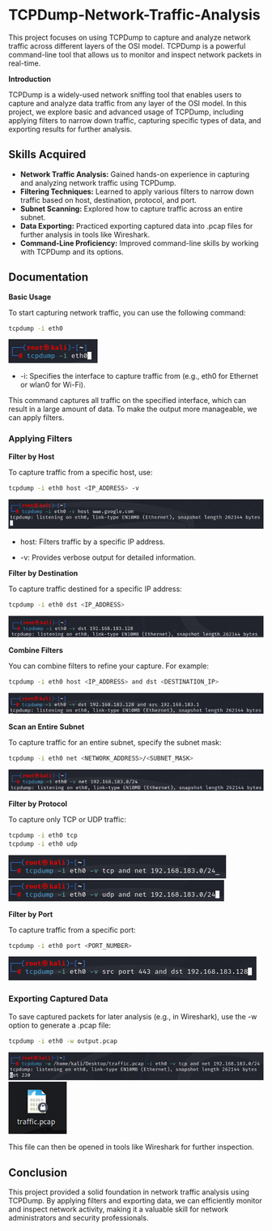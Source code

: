 # TCPDump-Network-Traffic-Analysis

This project focuses on using TCPDump to capture and analyze network traffic across different layers of the OSI model. TCPDump is a powerful command-line tool that allows us to monitor and inspect network packets in real-time.

**Introduction**

TCPDump is a widely-used network sniffing tool that enables users to capture and analyze data traffic from any layer of the OSI model. In this project, we explore basic and advanced usage of TCPDump, including applying filters to narrow down traffic, capturing specific types of data, and exporting results for further analysis.

## Skills Acquired

- **Network Traffic Analysis:** Gained hands-on experience in capturing and analyzing network traffic using TCPDump.
- **Filtering Techniques:** Learned to apply various filters to narrow down traffic based on host, destination, protocol, and port.
- **Subnet Scanning:** Explored how to capture traffic across an entire subnet.
- **Data Exporting:** Practiced exporting captured data into .pcap files for further analysis in tools like Wireshark.
- **Command-Line Proficiency:** Improved command-line skills by working with TCPDump and its options.

## Documentation

**Basic Usage**

To start capturing network traffic, you can use the following command:

```sh
tcpdump -i eth0
```
![Img1](./images/1.png)

- -i: Specifies the interface to capture traffic from (e.g., eth0 for Ethernet or wlan0 for Wi-Fi).

This command captures all traffic on the specified interface, which can result in a large amount of data. To make the output more manageable, we can apply filters.

### Applying Filters

**Filter by Host**

To capture traffic from a specific host, use:

```sh
tcpdump -i eth0 host <IP_ADDRESS> -v
```
![Img2](./images/2.png)

- host: Filters traffic by a specific IP address.

- -v: Provides verbose output for detailed information.

**Filter by Destination**

To capture traffic destined for a specific IP address:

```sh
tcpdump -i eth0 dst <IP_ADDRESS>
```
![Img3](./images/3.png)

**Combine Filters**

You can combine filters to refine your capture. For example:

```sh
tcpdump -i eth0 host <IP_ADDRESS> and dst <DESTINATION_IP>
```
![Img4](./images/4.png)

**Scan an Entire Subnet**
   
To capture traffic for an entire subnet, specify the subnet mask:

```sh
tcpdump -i eth0 net <NETWORK_ADDRESS>/<SUBNET_MASK>
```
![Img5](./images/5.png)

**Filter by Protocol**
   
To capture only TCP or UDP traffic:

```sh
tcpdump -i eth0 tcp
tcpdump -i eth0 udp
```
![Img6](./images/6.png)
![Img7](./images/7.png)

**Filter by Port**

To capture traffic from a specific port:

```sh
tcpdump -i eth0 port <PORT_NUMBER>
```
![Img8](./images/8.png)

### Exporting Captured Data

To save captured packets for later analysis (e.g., in Wireshark), use the -w option to generate a .pcap file:

```sh
tcpdump -i eth0 -w output.pcap
```
![Img9](./images/9.png)
![Img10](./images/10.png)

This file can then be opened in tools like Wireshark for further inspection.

## Conclusion

This project provided a solid foundation in network traffic analysis using TCPDump. By applying filters and exporting data, we can efficiently monitor and inspect network activity, making it a valuable skill for network administrators and security professionals.
